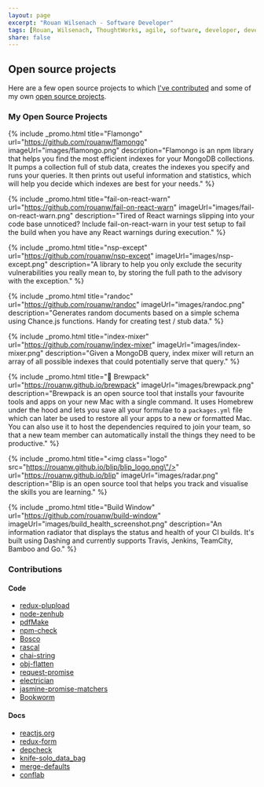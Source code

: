 ```yaml
---
layout: page
excerpt: "Rouan Wilsenach - Software Developer"
tags: [Rouan, Wilsenach, ThoughtWorks, agile, software, developer, development, continuous, delivery, projects]
share: false
---
```


<h2>Open source projects</h2>

Here are a few open source projects to which [I've contributed](#contributions) and some of my own [open source projects](#my-oss).

### <a name="my-oss"></a>My Open Source Projects

{% include _promo.html title="Flamongo" url="https://github.com/rouanw/flamongo" imageUrl="images/flamongo.png" description="Flamongo is an npm library that helps you find the most efficient indexes for your MongoDB collections. It pumps a collection full of stub data, creates the indexes you specify and runs your queries. It then prints out useful information and statistics, which will help you decide which indexes are best for your needs." %}

{% include _promo.html title="fail-on-react-warn" url="https://github.com/rouanw/fail-on-react-warn" imageUrl="images/fail-on-react-warn.png" description="Tired of React warnings slipping into your code base unnoticed? Include fail-on-react-warn in your test setup to fail the build when you have any React warnings during execution." %}

{% include _promo.html title="nsp-except" url="https://github.com/rouanw/nsp-except" imageUrl="images/nsp-except.png" description="A library to help you only exclude the security vulnerabilities you really mean to, by storing the full path to the advisory with the exception." %}

{% include _promo.html title="randoc" url="https://github.com/rouanw/randoc" imageUrl="images/randoc.png" description="Generates random documents based on a simple schema using Chance.js functions. Handy for creating test / stub data." %}

{% include _promo.html title="index-mixer" url="https://github.com/rouanw/index-mixer" imageUrl="images/index-mixer.png" description="Given a MongoDB query, index mixer will return an array of all possible indexes that could potentially serve that query." %}

{% include _promo.html title="🎒 Brewpack" url="https://rouanw.github.io/brewpack" imageUrl="images/brewpack.png" description="Brewpack is an open source tool that installs your favourite tools and apps on your new Mac with a single command. It uses Homebrew under the hood and lets you save all your formulae to a `packages.yml` file which can later be used to restore all your apps to a new or formatted Mac. You can also use it to host the dependencies required to join your team, so that a new team member can automatically install the things they need to be productive." %}

{% include _promo.html title="<img class=\"logo\" src=\"https://rouanw.github.io/blip/blip_logo.png\"/>" url="https://rouanw.github.io/blip" imageUrl="images/radar.png" description="Blip is an open source tool that helps you track and visualise the skills you are learning." %}

{% include _promo.html title="Build Window" url="https://github.com/rouanw/build-window" imageUrl="images/build_health_screenshot.png" description="An information radiator that displays the status and health of your CI builds. It's built using Dashing and currently supports Travis, Jenkins, TeamCity, Bamboo and Go." %}

### <a name="contributions"></a>Contributions

#### Code

- [redux-plupload](https://github.com/tes/redux-plupload/commits?author=rouanw)
- [node-zenhub](https://github.com/ilbonzo/node-zenhub/commits?author=rouanw)
- [pdfMake](https://github.com/bpampuch/pdfmake/commits?author=rouanw)
- [npm-check](https://github.com/dylang/npm-check/commits?author=rouanw)
- [Bosco](https://github.com/tes/bosco/commits?author=rouanw)
- [rascal](https://github.com/guidesmiths/rascal/commits?author=rouanw)
- [chai-string](https://github.com/onechiporenko/chai-string/commits?author=rouanw)
- [obj-flatten](https://github.com/IonicaBizau/obj-flatten/commits?author=rouanw)
- [request-promise](https://github.com/request/request-promise/commits?author=rouanw)
- [electrician](https://github.com/tes/electrician/commits?author=rouanw)
- [jasmine-promise-matchers](https://github.com/bvaughn/jasmine-promise-matchers/commits?author=rouanw)
- [Bookworm](https://github.com/ThoughtWorksZA/bookworm/commits?author=rouanw)

#### Docs

- [reactjs.org](https://github.com/reactjs/reactjs.org/commits?author=rouanw)
- [redux-form](https://github.com/erikras/redux-form/commits?author=rouanw)
- [depcheck](https://github.com/depcheck/depcheck/commits?author=rouanw)
- [knife-solo_data_bag](https://github.com/thbishop/knife-solo_data_bag/commits?author=rouanw)
- [merge-defaults](https://github.com/balderdashy/merge-defaults/commits?author=rouanw)
- [conflab](https://github.com/tes/conflab/commits?author=rouanw)
